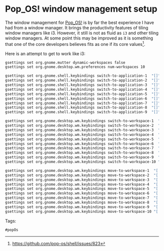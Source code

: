 # Pop_OS! window management setup

The window management for [Pop_OS!](../7) is by far the best experience I have
had from a window manager. It brings the productivity features of tiling window
managers like i3. However, it still is not as fluid as `i3` and other tiling
window managers. At some point this may be improved as it is something that
one of the core developers believes fits as one if its core values[^6.1].

Here is an attempt to get to work like i3:

```bash
gsettings set org.gnome.mutter dynamic-workspaces false
gsettings set org.gnome.desktop.wm.preferences num-workspaces 10

gsettings set org.gnome.shell.keybindings switch-to-application-1  "[]"
gsettings set org.gnome.shell.keybindings switch-to-application-2  "[]"
gsettings set org.gnome.shell.keybindings switch-to-application-3  "[]"
gsettings set org.gnome.shell.keybindings switch-to-application-4  "[]"
gsettings set org.gnome.shell.keybindings switch-to-application-5  "[]"
gsettings set org.gnome.shell.keybindings switch-to-application-6  "[]"
gsettings set org.gnome.shell.keybindings switch-to-application-7  "[]"
gsettings set org.gnome.shell.keybindings switch-to-application-8  "[]"
gsettings set org.gnome.shell.keybindings switch-to-application-9  "[]"

gsettings set org.gnome.desktop.wm.keybindings switch-to-workspace-1  "['<Super>1']"
gsettings set org.gnome.desktop.wm.keybindings switch-to-workspace-2  "['<Super>2']"
gsettings set org.gnome.desktop.wm.keybindings switch-to-workspace-3  "['<Super>3']"
gsettings set org.gnome.desktop.wm.keybindings switch-to-workspace-4  "['<Super>4']"
gsettings set org.gnome.desktop.wm.keybindings switch-to-workspace-5  "['<Super>5']"
gsettings set org.gnome.desktop.wm.keybindings switch-to-workspace-6  "['<Super>6']"
gsettings set org.gnome.desktop.wm.keybindings switch-to-workspace-7  "['<Super>7']"
gsettings set org.gnome.desktop.wm.keybindings switch-to-workspace-8  "['<Super>8']"
gsettings set org.gnome.desktop.wm.keybindings switch-to-workspace-9  "['<Super>9']"
gsettings set org.gnome.desktop.wm.keybindings switch-to-workspace-10 "['<Super>0']"

gsettings set org.gnome.desktop.wm.keybindings move-to-workspace-1  "['<Super><Shift>1']"
gsettings set org.gnome.desktop.wm.keybindings move-to-workspace-2  "['<Super><Shift>2']"
gsettings set org.gnome.desktop.wm.keybindings move-to-workspace-3  "['<Super><Shift>3']"
gsettings set org.gnome.desktop.wm.keybindings move-to-workspace-4  "['<Super><Shift>4']"
gsettings set org.gnome.desktop.wm.keybindings move-to-workspace-5  "['<Super><Shift>5']"
gsettings set org.gnome.desktop.wm.keybindings move-to-workspace-6  "['<Super><Shift>6']"
gsettings set org.gnome.desktop.wm.keybindings move-to-workspace-7  "['<Super><Shift>7']"
gsettings set org.gnome.desktop.wm.keybindings move-to-workspace-8  "['<Super><Shift>8']"
gsettings set org.gnome.desktop.wm.keybindings move-to-workspace-9  "['<Super><Shift>9']"
gsettings set org.gnome.desktop.wm.keybindings move-to-workspace-10 "['<Super><Shift>0']"
```

[^6.1]: https://github.com/pop-os/shell/issues/823

Tags:

    #popOs
